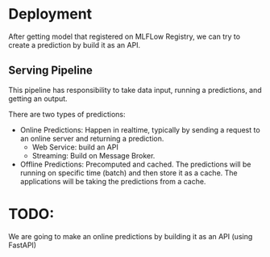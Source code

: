 # Deployment
After getting model that registered on MLFLow Registry, we can try to create a prediction by build it as an API.

## Serving Pipeline
This pipeline has responsibility to take data input, running a predictions, and getting an output.

There are two types of predictions:
- Online Predictions: Happen in realtime, typically by sending a request to an online server and returning a prediction.
    - Web Service: build an API
    - Streaming: Build on Message Broker.
- Offline Predictions: Precomputed and cached. The predictions will be running on specific time (batch) and then store it as a cache. The applications will be taking the predictions from a cache.


# TODO:
We are going to make an online predictions by building it as an API (using FastAPI)